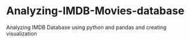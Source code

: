 # Analyzing-IMDB-Movies-database
Analyzing IMDB Database using python and pandas and creating visualization
